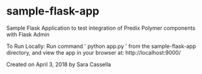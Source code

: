 # sample-flask-app
Sample Flask Application to test integration of Predix Polymer components with Flask Admin

To Run Locally:
Run command ' python app.py ' from the sample-flask-app directory, and view the app in your browser at: http://localhost:9000/

Created on April 3, 2018 by Sara Cassella
